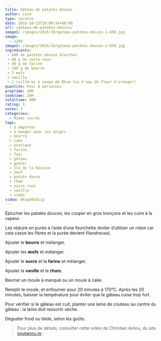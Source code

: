 ```yaml
---
title: Gâteau de patates douces
author: Caro
type: recette
date: 2016-10-23T20:00:54+00:00
url: /gateau-de-patates-douces/
image1: /images/2016/10/gateau-patates-douces-1-650.jpg
image:
  - 1260
image2: /images/2016/10/gateau-patates-douces-2-650.jpg
ingredients:
 - 600 de patates douces blanches
 - 80 g de sucre roux
 - 40 g de farine
 - 100 g de beurre
 - 2 œufs
 - vanille
 - 2 cuillères à soupe de Rhum (ou d'eau de fleur d'oranger)
quantite: Pour 8 personnes
preptime: 20M
cooktime: 20M
totaltime: 40M
rating: 5
votes: 3
categories:
  - Miams sucrés
tags:
  - à emporter
  - à manger avec les doigts
  - beurre
  - cake
  - exotique
  - farine
  - four
  - gâteau
  - goûter
  - Ile de la Réunion
  - oeuf
  - patate douce
  - rhum
  - sucre roux
  - vanille
  - vidéo
video: bKxgU0uQtig
---
```

Éplucher les patates douces, les couper en gros tronçons et les cuire à la vapeur.

Les réduire en purée à l&rsquo;aide d&rsquo;une fourchette (éviter d&rsquo;utiliser un robot car cela casse les fibres et la purée devient filandreuse).

Ajouter le **beurre** et mélanger.

Ajouter les **œufs** et mélanger.

Ajouter le **sucre** et la **farine** et mélanger.

Ajouter la **vanille** et le **rhum**.

Beurrer un moule à manqué ou un moule à cake.

Remplir le moule, et enfourner pour 20 minutes à 170°C. Après les 20 minutes, baisser la température pour éviter que le gâteau cuise trop fort.

Pour vérifier si le gâteau est cuit, planter une lame de couteau au centre du gâteau : la lame doit ressortir sèche.

Déguster froid ou tiède, selon les goûts.

> Pour plus de détails, consulter cette vidéo de Christian Antou, du site [goutanou.re](http://goutanou.re/) :

